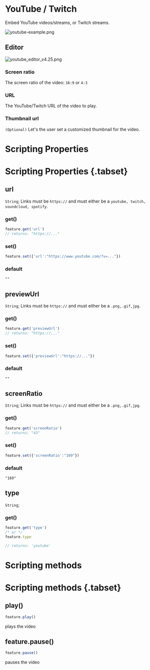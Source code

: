 # YouTube / Twitch

Embed YouTube videos/streams, or Twitch streams.

![youtube-example.png](https://wiki.cryptovoxels.com/youtube-example.png)

## Editor

![youtube_editor_v4.25.png](https://wiki.cryptovoxels.com/youtube_editor_v4.25.png)

### Screen ratio

The screen ratio of the video: `16:9` or `4:3`

### URL

The YouTube/Twitch URL of the video to play.

### Thumbnail url

`(Optional)` Let's the user set a customized thumbnail for the video.

# Scripting Properties
# Scripting Properties {.tabset}
## url
`String`; Links must be `https://` and must either be a `youtube, twitch, soundcloud, spotify`.

### get()

```js
feature.get('url')
// returns: "https://..."
```

### set()

```js
feature.set({'url':"https://www.youtube.com/?v=..."})
```

### default

`""`

## previewUrl
`String`; Links must be `https://` and must either be a `.png,.gif,jpg`.

### get()

```js
feature.get('previewUrl')
// returns: "https://..."
```

### set()

```js
feature.set({'previewUrl':"https://..."})
```

### default

`""`

## screenRatio
`String`; Links must be `https://` and must either be a `.png,.gif,jpg`.

### get()

```js
feature.get('screenRatio')
// returns: "43"
```

### set()

```js
feature.set({'screenRatio':"169"})
```

### default

`"169"`

## type
`String`;

### get()

```js
feature.get('type')
/* or */
feature.type

// returns: 'youtube'
```

# Scripting methods
# Scripting methods {.tabset}

## play()

```js
feature.play()
```
plays the video

## feature.pause()
```js
feature.pause()
```
pauses the video